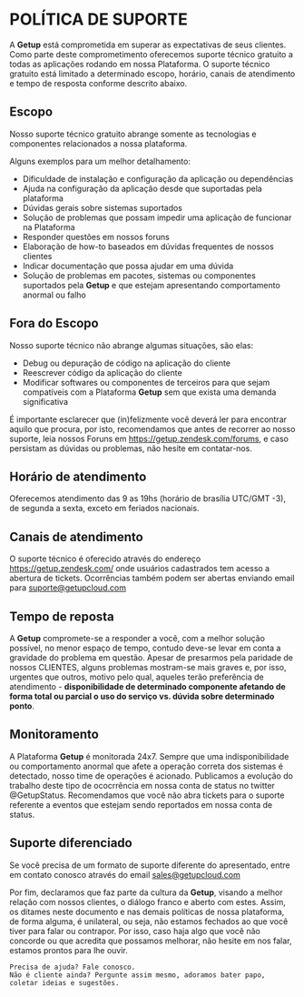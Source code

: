 POLÍTICA DE SUPORTE
===================

A **Getup** está comprometida em superar as expectativas de seus clientes. Como parte deste comprometimento oferecemos suporte técnico gratuito a todas as aplicações rodando em nossa Plataforma. 
O suporte técnico gratuito está limitado a determinado escopo, horário, canais de atendimento e tempo de resposta conforme descrito abaixo.

Escopo
------

Nosso suporte técnico gratuito abrange somente as tecnologias e componentes relacionados a nossa plataforma.

Alguns exemplos para um melhor detalhamento:

* Dificuldade de instalação e configuração da aplicação ou dependências
* Ajuda na configuração da aplicação desde que suportadas pela plataforma
* Dúvidas gerais sobre sistemas suportados
* Solução de problemas que possam impedir uma aplicação de funcionar na Plataforma
* Responder questões em nossos foruns
* Elaboração de how-to baseados em dúvidas frequentes de nossos clientes
* Indicar documentação que possa ajudar em uma dúvida
* Solução de problemas em pacotes, sistemas ou componentes suportados pela **Getup** e que estejam apresentando comportamento anormal ou falho

Fora do Escopo
--------------

Nosso suporte técnico não abrange algumas situações, são elas:

* Debug ou depuração de código na aplicação do cliente
* Reescrever código da aplicação do cliente
* Modificar softwares ou componentes de terceiros para que sejam compatíveis com a Plataforma **Getup** sem que exista uma demanda significativa

É importante esclarecer que (in)felizmente você deverá ler para encontrar aquilo que procura, por isto, recomendamos que antes de recorrer ao nosso suporte, leia nossos Foruns em https://getup.zendesk.com/forums, e caso persistam as dúvidas ou problemas, não hesite em contatar-nos.

Horário de atendimento
----------------------

Oferecemos atendimento das 9 as 19hs (horário de brasília UTC/GMT -3), de segunda a sexta, exceto em feriados nacionais.

Canais de atendimento
---------------------

O suporte técnico é oferecido através do endereço https://getup.zendesk.com/ onde usuários cadastrados tem acesso a abertura de tickets. Ocorrências também podem ser abertas enviando email para suporte@getupcloud.com

Tempo de reposta
----------------

A **Getup** compromete-se a responder a você, com a melhor solução possível, no menor espaço de tempo, contudo deve-se levar em conta a gravidade do problema em questão. Apesar de presarmos pela paridade de nossos CLIENTES, alguns problemas mostram-se mais graves e, por isso, urgentes que outros, motivo pelo qual, aqueles terão preferência de atendimento - **disponibilidade de determinado componente afetando de forma total ou parcial o uso do serviço vs. dúvida sobre determinado ponto**.

Monitoramento
-------------

A Plataforma **Getup** é monitorada 24x7. Sempre que uma indisponibilidade ou comportamento anormal que afete a operação correta dos sistemas é detectado, nosso time de operações é acionado.
Publicamos a evolução do trabalho deste tipo de ococrrência em nossa conta de status no twitter @GetupStatus. Recomendamos que você não abra tickets para o suporte referente a eventos que estejam sendo reportados em nossa conta de status.

Suporte diferenciado
--------------------

Se você precisa de um formato de suporte diferente do apresentado, entre em contato conosco através do email sales@getupcloud.com

Por fim, declaramos que faz parte da cultura da **Getup**, visando a melhor relação com nossos clientes, o diálogo franco e aberto com estes. Assim, os ditames neste documento e nas demais políticas de nossa plataforma, de forma alguma, é unilateral, ou seja, não estamos fechados ao que você tiver para falar ou contrapor. Por isso, caso haja algo que você não concorde ou que acredita que possamos melhorar, não hesite em nos falar, estamos prontos para lhe ouvir.

    Precisa de ajuda? Fale conosco.
    Não é cliente ainda? Pergunte assim mesmo, adoramos bater papo, coletar ideias e sugestões.
